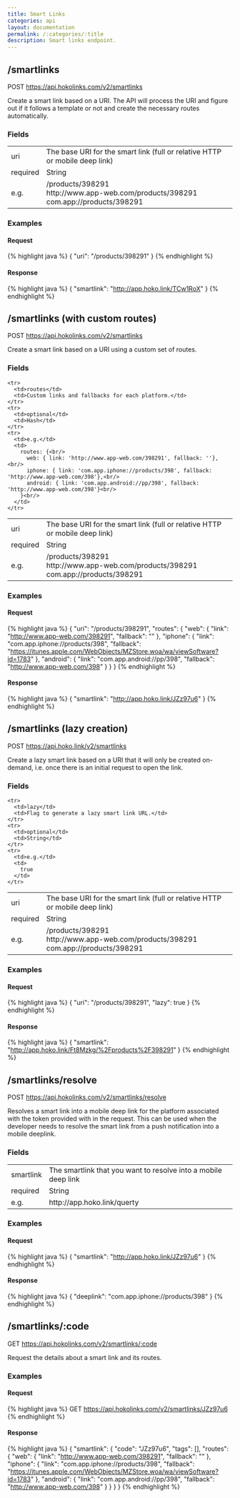 ```yaml
---
title: Smart Links
categories: api
layout: documentation
permalink: /:categories/:title
description: Smart links endpoint.
---
```


## /smartlinks

POST https://api.hokolinks.com/v2/smartlinks

Create a smart link based on a URI. The API will process the URI and figure out if it follows a template or not and create the necessary routes automatically.

### Fields

<table>
  <tbody>
    <tr>
      <td>uri</td>
      <td>The base URI for the smart link (full or relative HTTP or mobile deep link)</td>
    </tr>
    <tr>
      <td>required</td>
      <td>String</td>
    </tr>
    <tr>
      <td>e.g.</td>
      <td>
        /products/398291<br>
        http://www.app-web.com/products/398291<br>
        com.app://products/398291</td>
    </tr>
  </tbody>
</table>

### Examples

#### Request

{% highlight java %}
{
  "uri": "/products/398291"
}
{% endhighlight %}

#### Response

{% highlight java %}
{
  "smartlink": "http://app.hoko.link/TCw1RoX"
}
{% endhighlight %}

## /smartlinks (with custom routes)

POST https://api.hokolinks.com/v2/smartlinks

Create a smart link based on a URI using a custom set of routes.

### Fields

<table>
  <tbody>
    <tr>
      <td>uri</td>
      <td>The base URI for the smart link (full or relative HTTP or mobile deep link)</td>
    </tr>
    <tr>
      <td>required</td>
      <td>String</td>
    </tr>
    <tr>
      <td>e.g.</td>
      <td>
        /products/398291<br>
        http://www.app-web.com/products/398291<br>
        com.app://products/398291</td>
    </tr>

    <tr>
      <td>routes</td>
      <td>Custom links and fallbacks for each platform.</td>
    </tr>
    <tr>
      <td>optional</td>
      <td>Hash</td>
    </tr>
    <tr>
      <td>e.g.</td>
      <td>
        routes: {<br/>
          web: { link: 'http://www.app-web.com/398291', fallback: ''},<br/>
          iphone: { link: 'com.app.iphone://products/398', fallback: 'http://www.app-web.com/398'},<br/>
          android: { link: 'com.app.android://pp/398', fallback: 'http://www.app-web.com/398'}<br/>
        }<br/>
      </td>
    </tr>
  </tbody>
</table>

### Examples

#### Request

{% highlight java %}
{
  "uri": "/products/398291",
  "routes": {
    "web": {
      "link": "http://www.app-web.com/398291",
      "fallback": ""
    },
    "iphone": {
      "link": "com.app.iphone://products/398",
      "fallback": "https://itunes.apple.com/WebObjects/MZStore.woa/wa/viewSoftware?id=1783"
    },
    "android": {
      "link": "com.app.android://pp/398",
      "fallback": "http://www.app-web.com/398"
    }
  }
}
{% endhighlight %}

#### Response

{% highlight java %}
{
  "smartlink": "http://app.hoko.link/JZz97u6"
}
{% endhighlight %}


## /smartlinks (lazy creation)

POST https://api.hoko.link/v2/smartlinks

Create a lazy smart link based on a URI that it will only be created on-demand, i.e. once there is an initial request to open the link.

### Fields

<table>
  <tbody>
    <tr>
      <td>uri</td>
      <td>The base URI for the smart link (full or relative HTTP or mobile deep link)</td>
    </tr>
    <tr>
      <td>required</td>
      <td>String</td>
    </tr>
    <tr>
      <td>e.g.</td>
      <td>
        /products/398291<br>
        http://www.app-web.com/products/398291<br>
        com.app://products/398291</td>
    </tr>

    <tr>
      <td>lazy</td>
      <td>Flag to generate a lazy smart link URL.</td>
    </tr>
    <tr>
      <td>optional</td>
      <td>String</td>
    </tr>
    <tr>
      <td>e.g.</td>
      <td>
        true
      </td>
    </tr>
  </tbody>
</table>

### Examples

#### Request

{% highlight java %}
{
  "uri": "/products/398291",
  "lazy": true
}
{% endhighlight %}

#### Response

{% highlight java %}
{
  "smartlink": "http://app.hoko.link/Ft8Mzkg/%2Fproducts%2F398291"
}
{% endhighlight %}

## /smartlinks/resolve

POST https://api.hokolinks.com/v2/smartlinks/resolve

Resolves a smart link into a mobile deep link for the platform associated with the token provided with in the request. This can be used when the developer needs to resolve the smart link from a push notification into a mobile deeplink.

### Fields

<table>
  <tbody>
    <tr>
      <td>smartlink</td>
      <td>The smartlink that you want to resolve into a mobile deep link</td>
    </tr>
    <tr>
      <td>required</td>
      <td>String</td>
    </tr>
    <tr>
      <td>e.g.</td>
      <td>
        http://app.hoko.link/querty
      </td>
    </tr>
  </tbody>
</table>

### Examples

#### Request

{% highlight java %}
{
  "smartlink": "http://app.hoko.link/JZz97u6"
}
{% endhighlight %}

#### Response

{% highlight java %}
{
  "deeplink": "com.app.iphone://products/398"
}
{% endhighlight %}

## /smartlinks/:code

GET https://api.hokolinks.com/v2/smartlinks/:code

Request the details about a smart link and its routes.

### Examples

#### Request

{% highlight java %}
GET https://api.hokolinks.com/v2/smartlinks/JZz97u6
{% endhighlight %}

#### Response

{% highlight java %}
{
  "smartlink": {
    "code": "JZz97u6",
    "tags": [],
    "routes": {
      "web": {
        "link": "http://www.app-web.com/398291",
        "fallback": ""
      },
      "iphone": {
        "link": "com.app.iphone://products/398",
        "fallback": "https://itunes.apple.com/WebObjects/MZStore.woa/wa/viewSoftware?id=1783"
      },
      "android": {
        "link": "com.app.android://pp/398",
        "fallback": "http://www.app-web.com/398"
      }
    }
  }
}
{% endhighlight %}
